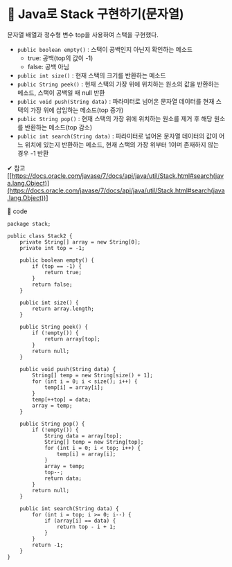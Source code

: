 # 👾 Java로 Stack 구현하기(문자열)

문자열 배열과 정수형 변수 top을 사용하여 스택을 구현했다.

- `public boolean empty()` : 스택이 공백인지 아닌지 확인하는 메소드
    - true: 공백(top의 값이 -1)
    - false: 공백 아님
- `public int size()` : 현재 스택의 크기를 반환하는 메소드
- `public String peek()` : 현재 스택의 가장 위에 위치하는 원소의 값을 반환하는 메소드, 스택이 공백일 때 null 반환
- `public void push(String data)` : 파라미터로 넘어온 문자열 데이터를 현재 스택의 가장 위에 삽입하는 메소드(top 증가)
- `public String pop()` : 현재 스택의 가장 위에 위치하는 원소를 제거 후 해당 원소를 반환하는 메소드(top 감소)
- `public int search(String data)` : 파라미터로 넘어온 문자열 데이터의 값이 어느 위치에 있는지 반환하는 메소드, 현재 스택의 가장 위부터 1이며 존재하지 않는 경우 -1 반환

✔ 참고 [[https://docs.oracle.com/javase/7/docs/api/java/util/Stack.html#search(java.lang.Object)](https://docs.oracle.com/javase/7/docs/api/java/util/Stack.html#search(java.lang.Object))]

🔌 code

    package stack;

    public class Stack2 {
        private String[] array = new String[0];
        private int top = -1;

        public boolean empty() {
            if (top == -1) {
                return true;
            }
            return false;
        }

        public int size() {
            return array.length;
        }

        public String peek() {
            if (!empty()) {
                return array[top];
            }
            return null;
        }

        public void push(String data) {
            String[] temp = new String[size() + 1];
            for (int i = 0; i < size(); i++) {
                temp[i] = array[i];
            }
            temp[++top] = data;
            array = temp;
        }

        public String pop() {
            if (!empty()) {
                String data = array[top];
                String[] temp = new String[top];
                for (int i = 0; i < top; i++) {
                    temp[i] = array[i];
                }
                array = temp;
                top--;
                return data;
            }
            return null;
        }

        public int search(String data) {
            for (int i = top; i >= 0; i--) {
                if (array[i] == data) {
                    return top - i + 1;
                }
            }
            return -1;
        }
    }
